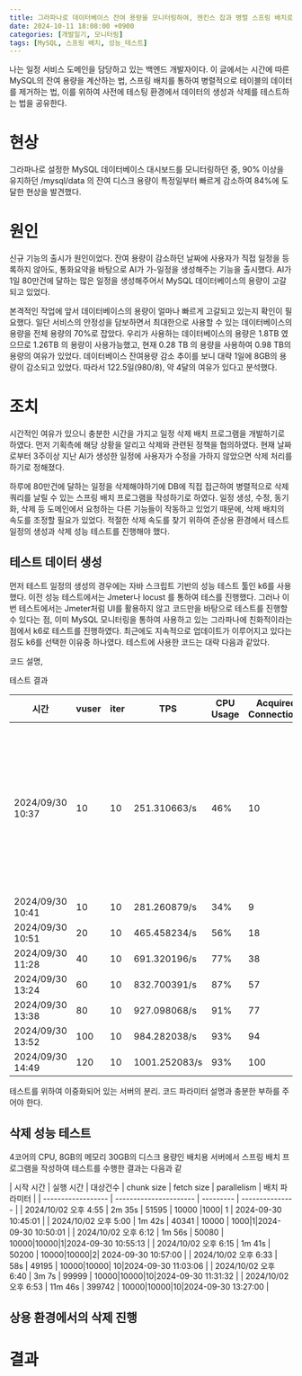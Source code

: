 ```yaml
---
title: 그라파나로 데이터베이스 잔여 용량을 모니터링하여, 젠킨스 잡과 병렬 스프링 배치로 원 서비스에 영향을 주지 않도록 가비지 데이터 삭제하기
date: 2024-10-11 18:08:00 +0900
categories: [개발일기, 모니터링]
tags: [MySQL, 스프링 배치, 성능_테스트]
---
```

나는 일정 서비스 도메인을 담당하고 있는 백엔드 개발자이다. 이 글에서는 시간에 따른 MySQL의 잔여 용량을 계산하는 법, 스프링 배치를 통하여 병렬적으로 테이블의 데이터를 제거하는 법, 이를 위하여 사전에 테스팅 환경에서 데이터의 생성과 삭제를 테스트하는 법을 공유한다.

# 현상
그라파나로 설정한 MySQL 데이터베이스 대시보드를 모니터링하던 중, 90% 이상을 유지하던 /mysql/data 의 잔여 디스크 용량이 특정일부터 빠르게 감소하여 84%에 도달한 현상을 발견했다. 

# 원인
신규 기능의 출시가 원인이었다. 잔여 용량이 감소하던 날짜에 사용자가 직접 일정을 등록하지 않아도, 통화요약을 바탕으로 AI가 가-일정을 생성해주는 기능을 출시했다. AI가 1일 80만건에 달하는 많은 일정을 생성해주어서 MySQL 데이터베이스의 용량이 고갈되고 있었다.

본격적인 작업에 앞서 데이터베이스의 용량이 얼마나 빠르게 고갈되고 있는지 확인이 필요했다. 일단 서비스의 안정성을 담보하면서 최대한으로 사용할 수 있는 데이터베이스의 용량을 전체 용량의 70%로 잡았다. 우리가 사용하는 데이터베이스의 용량은 1.8TB 였으므로 1.26TB 의 용량이 사용가능했고, 현재 0.28 TB 의 용량을 사용하여 0.98 TB의 용량의 여유가 있었다. 데이터베이스 잔여용량 감소 추이를 보니 대략 1일에 8GB의 용량이 감소되고 있었다. 따라서 122.5일(980/8), 약 4달의 여유가 있다고 분석했다.

# 조치
시간적인 여유가 있으니 충분한 시간을 가지고 일정 삭제 배치 프로그램을 개발하기로 하였다. 먼저 기획측에 해당 상황을 알리고 삭제와 관련된 정책을 협의하였다. 현재 날짜로부터 3주이상 지난 AI가 생성한 일정에 사용자가 수정을 가하지 않았으면 삭제 처리를 하기로 정해졌다.

하루에 80만건에 달하는 일정을 삭제해야하기에 DB에 직접 접근하여 병렬적으로 삭제 쿼리를 날릴 수 있는 스프링 배치 프로그램을 작성하기로 하였다. 일정 생성, 수정, 동기화, 삭제 등 도메인에서 요청하는 다른 기능들이 작동하고 있었기 때문에, 삭제 배치의 속도를 조정할 필요가 있었다. 적절한 삭제 속도를 찾기 위하여 준상용 환경에서 테스트 일정의 생성과 삭제 성능 테스트를 진행해야 했다.

## 테스트 데이터 생성
먼저 테스트 일정의 생성의 경우에는 자바 스크립트 기반의 성능 테스트 툴인 k6를 사용했다. 이전 성능 테스트에서는 Jmeter나 locust 를 통하여 테스를 진행했다. 그러나 이번 테스트에서는 Jmeter처럼 UI를 활용하지 않고 코드만을 바탕으로 테스트를 진행할 수 있다는 점, 이미 MySQL 모니터링을 통하여 사용하고 있는 그라파나에 친화적이라는 점에서 k6로 테스트를 진행하였다. 최근에도 지속적으로 업데이트가 이루어지고 있다는 점도 k6를 선택한 이유중 하나였다. 테스트에 사용한 코드는 대략 다음과 같았다.

코드 설명,  

테스트 결과

| 시간               | vuser | iter | TPS         | CPU Usage | Acquired Connections | 비고                                         |
| ------------------ | ----- | ---- | ----------- | ----------| -------------------- | -------------------------------------------- |
| 2024/09/30 10:37   | 10    | 10   | 251.310663/s | 46%       | 10                   | vuser, iter는 적으나 최초 성능 테스트이기에 CPU Usage가 높았던 것으로 보임. |
| 2024/09/30 10:41   | 10    | 10   | 281.260879/s | 34%       | 9                    |                                              |
| 2024/09/30 10:51   | 20    | 10   | 465.458234/s | 56%       | 18                   |                                              |
| 2024/09/30 11:28   | 40    | 10   | 691.320196/s | 77%       | 38                   |                                              |
| 2024/09/30 13:24   | 60    | 10   | 832.700391/s | 87%       | 57                   |                                              |
| 2024/09/30 13:38   | 80    | 10   | 927.098068/s | 91%       | 77                   |                                              |
| 2024/09/30 13:52   | 100   | 10   | 984.282038/s | 93%       | 94                   |                                              |
| 2024/09/30 14:49   | 120   | 10   | 1001.252083/s | 93%      | 100                  |                                              |

테스트를 위하여 이중화되어 있는 서버의 분리.
코드 파라미터 설명과 충분한 부하를 주어야 한다.

## 삭제 성능 테스트
4코어의 CPU, 8GB의 메모리 30GB의 디스크 용량인 배치용 서버에서 스프링 배치 프로그램을 작성하여 테스트를 수행한 결과는 다음과 같 

| 시작 시간              | 실행 시간       | 대상건수  | chunk size | fetch size | parallelism    | 배치 파라미터          |
| ------------------ | ---------------------- | --------- | --------------- |
| 2024/10/02 오후 4:55 | 2m 35s | 51595 | 10000 |1000| 1 | 2024-09-30 10:45:01 |
| 2024/10/02 오후 5:00 | 1m 42s | 40341           | 10000 | 1000|1|2024-09-30 10:50:01 |
| 2024/10/02 오후 6:12 | 1m 56s | 50080           | 10000|10000|1|2024-09-30 10:55:13 |
| 2024/10/02 오후 6:15 | 1m 41s | 50200           | 10000|10000|2| 2024-09-30 10:57:00 |
| 2024/10/02 오후 6:33 | 58s    | 49195           | 10000|10000| 10|2024-09-30 11:03:06 |
| 2024/10/02 오후 6:40 | 3m 7s  | 99999           | 10000|10000|10|2024-09-30 11:31:32 |
| 2024/10/02 오후 6:53 | 11m 46s | 399742         | 10000|10000|10|2024-09-30 13:27:00 |

## 상용 환경에서의 삭제 진행

# 결과